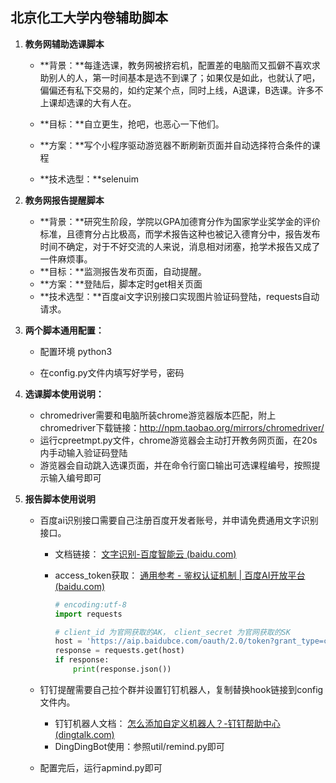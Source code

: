 ## 北京化工大学内卷辅助脚本

1. **教务网辅助选课脚本**    

   - **背景：**每逢选课，教务网被挤宕机，配置差的电脑而又孤僻不喜欢求助别人的人，第一时间基本是选不到课了；如果仅是如此，也就认了吧，偏偏还有私下交易的，如约定某个点，同时上线，A退课，B选课。许多不上课却选课的大有人在。

   - **目标：**自立更生，抢吧，也恶心一下他们。

   - **方案：**写个小程序驱动游览器不断刷新页面并自动选择符合条件的课程

   - **技术选型：**selenuim

     

2. **教务网报告提醒脚本**

   -  **背景：**研究生阶段，学院以GPA加德育分作为国家学业奖学金的评价标准，且德育分占比极高，而学术报告这种也被记入德育分中，报告发布时间不确定，对于不好交流的人来说，消息相对闭塞，抢学术报告又成了一件麻烦事。
   -  **目标：**监测报告发布页面，自动提醒。
   -  **方案：**登陆后，脚本定时get相关页面
   -  **技术选型：**百度ai文字识别接口实现图片验证码登陆，requests自动请求。

   

3. **两个脚本通用配置：**

   - 配置环境 python3

   - 在config.py文件内填写好学号，密码

     

4. **选课脚本使用说明：**

   - chromedriver需要和电脑所装chrome游览器版本匹配，附上chromedriver下载链接：http://npm.taobao.org/mirrors/chromedriver/
   - 运行cpreetmpt.py文件，chrome游览器会主动打开教务网页面，在20s内手动输入验证码登陆
   - 游览器会自动跳入选课页面，并在命令行窗口输出可选课程编号，按照提示输入编号即可

   

5. **报告脚本使用说明**

   - 百度ai识别接口需要自己注册百度开发者账号，并申请免费通用文字识别接口。

     - 文档链接： [文字识别-百度智能云 (baidu.com)](https://cloud.baidu.com/doc/OCR/index.html) 

     - access_token获取： [通用参考 - 鉴权认证机制 | 百度AI开放平台 (baidu.com)](https://ai.baidu.com/ai-doc/REFERENCE/Ck3dwjhhu) 

       ```python
       # encoding:utf-8
       import requests 
       
       # client_id 为官网获取的AK， client_secret 为官网获取的SK
       host = 'https://aip.baidubce.com/oauth/2.0/token?grant_type=client_credentials&client_id=【官网获取的AK】&client_secret=【官网获取的SK】'
       response = requests.get(host)
       if response:
           print(response.json())
       ```

       

   - 钉钉提醒需要自己拉个群并设置钉钉机器人，复制替换hook链接到config文件内。

     - 钉钉机器人文档： [怎么添加自定义机器人？-钉钉帮助中心 (dingtalk.com)](https://www.dingtalk.com/qidian/help-detail-20781541.html) 
     - DingDingBot使用：参照util/remind.py即可

   - 配置完后，运行apmind.py即可

     

   
